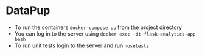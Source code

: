 # DataPup

- To run the containers `docker-compose up` from the project directory
- You can log in to the server using `docker exec -it flask-analytics-app bash`
- To run unit tests login to the server and run `nosetests`
